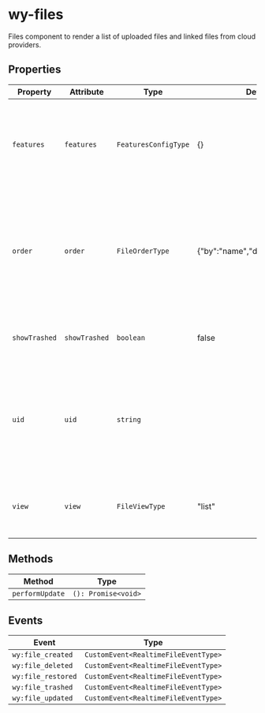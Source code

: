 # wy-files

Files component to render a list of uploaded files and linked files from cloud providers.

## Properties

| Property      | Attribute     | Type                 | Default                          | Description                                      |
|---------------|---------------|----------------------|----------------------------------|--------------------------------------------------|
| `features`    | `features`    | `FeaturesConfigType` | {}                               | Config for disabling features in the component.<br />*Note: You can't enable any features that aren't available in your license.* |
| `order`       | `order`       | `FileOrderType`      | {"by":"name","descending":false} | File order in the list. Order by combined with direction.<br />This value is persisted in sessionStorage.<br />Order by: "id" \| "name" \| "size" \| "created_at" \| "modified_at" \| "timestamp". |
| `showTrashed` | `showTrashed` | `boolean`            | false                            | Enable showing trashed files.<br />This value is persisted in sessionStorage. |
| `uid`         | `uid`         | `string`             |                                  | Unique identifier for your app component.<br />The uid should correspond to the uid of the app created using the server-to-server Web API. |
| `view`        | `view`        | `FileViewType`       | "list"                           | The view for showing the file list.<br />This value is persisted in sessionStorage. |

## Methods

| Method          | Type                |
|-----------------|---------------------|
| `performUpdate` | `(): Promise<void>` |

## Events

| Event              | Type                                 |
|--------------------|--------------------------------------|
| `wy:file_created`  | `CustomEvent<RealtimeFileEventType>` |
| `wy:file_deleted`  | `CustomEvent<RealtimeFileEventType>` |
| `wy:file_restored` | `CustomEvent<RealtimeFileEventType>` |
| `wy:file_trashed`  | `CustomEvent<RealtimeFileEventType>` |
| `wy:file_updated`  | `CustomEvent<RealtimeFileEventType>` |
